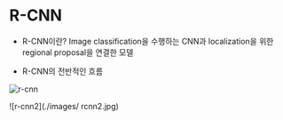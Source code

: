 # R-CNN

- R-CNN이란? Image classification을 수행하는 CNN과 localization을 위한 regional proposal을 연결한 모델

- R-CNN의 전반적인 흐름

 ![r-cnn](https://user-images.githubusercontent.com/66320010/104412647-0f0c4700-55b0-11eb-83d7-a575a831ffdc.png)
 
 ![r-cnn2](./images/ rcnn2.jpg)
